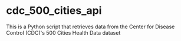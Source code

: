 # cdc_500_cities_api
This is a Python script that retrieves data from the Center for Disease Control (CDC)'s 500 Cities Health Data dataset
